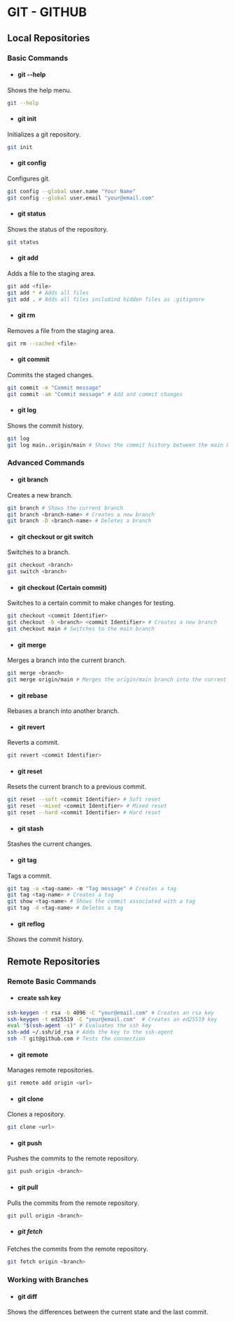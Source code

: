 # **GIT - GITHUB**

## Local Repositories

### Basic Commands

- #### git --help

Shows the help menu.

```bash
git --help
```

- #### git init

Initializes a git repository.

```bash
git init
```

- #### git config

Configures git.

```bash
git config --global user.name "Your Name"
git config --global user.email "your@email.com"
```

- #### git status

Shows the status of the repository.

```bash
git status
```

- #### git add

Adds a file to the staging area.

```bash
git add <file>
git add * # Adds all files
git add . # Adds all files includind hidden files as .gitignore
```

- #### git rm

Removes a file from the staging area.

```bash
git rm --cached <file>
```

- #### git commit

Commits the staged changes.

```bash
git commit -m "Commit message"
git commit -am "Commit message" # Add and commit changes
```

- #### git log

Shows the commit history.

```bash
git log
git log main..origin/main # Shows the commit history between the main branch and the origin/main branch
```

### Advanced Commands

- #### git branch

Creates a new branch.

```bash
git branch # Shows the current branch
git branch <branch-name> # Creates a new branch
git branch -D <branch-name> # Deletes a branch
```

- #### git checkout or git switch

Switches to a branch.

```bash
git checkout <branch>
git switch <branch>
```

- #### git checkout (Certain commit)

Switches to a certain commit to make changes for testing.

```bash
git checkout <commit Identifier>
git checkout -b <branch> <commit Identifier> # Creates a new branch
git checkout main # Switches to the main branch
```

- #### git merge

Merges a branch into the current branch.

```bash
git merge <branch>
git merge origin/main # Merges the origin/main branch into the current branch
```

- #### git rebase

Rebases a branch into another branch.

- #### git revert

Reverts a commit.

```bash
git revert <commit Identifier>
```

- #### git reset

Resets the current branch to a previous commit.

```bash
git reset --soft <commit Identifier> # Soft reset
git reset --mixed <commit Identifier> # Mixed reset
git reset --hard <commit Identifier> # Hard reset
```

- #### git stash

Stashes the current changes.

- #### git tag

Tags a commit.

```bash
git tag -a <tag-name> -m "Tag message" # Creates a tag
git tag <tag-name> # Creates a tag
git show <tag-name> # Shows the commit associated with a tag
git tag -d <tag-name> # Deletes a tag
```

- #### git reflog

Shows the commit history.

## Remote Repositories

### Remote Basic Commands

- #### create ssh key

```bash
ssh-keygen -t rsa -b 4096 -C "your@email.com" # Creates an rsa key
ssh-keygen -t ed25519 -C "your@email.com"  # Creates an ed25519 key
eval "$(ssh-agent -s)" # Evaluates the ssh key
ssh-add ~/.ssh/id_rsa # Adds the key to the ssh-agent
ssh -T git@github.com # Tests the connection
```

- #### git remote

Manages remote repositories.

```bash
git remote add origin <url>
```

- #### git clone

Clones a repository.

```bash
git clone <url>
```

- #### git push

Pushes the commits to the remote repository.

```bash
git push origin <branch>
```

- #### git pull

Pulls the commits from the remote repository.

```bash
git pull origin <branch>
```

- ##### git fetch

Fetches the commits from the remote repository.

```bash
git fetch origin <branch>
```

### Working with Branches

- #### git diff

Shows the differences between the current state and the last commit.
